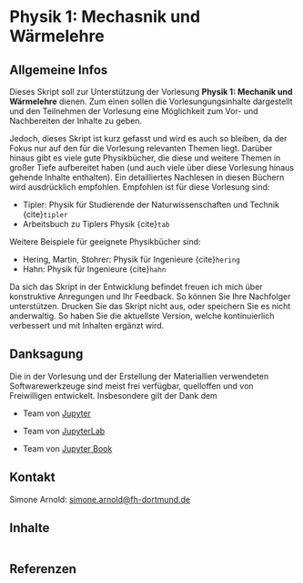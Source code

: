 # Physik 1: Mechasnik und Wärmelehre

## Allgemeine Infos

Dieses Skript soll zur Unterstützung der Vorlesung **Physik 1: Mechanik und Wärmelehre** dienen. Zum einen sollen die Vorlesungungsinhalte dargestellt und den Teilnehmen der Vorlesung eine Möglichkeit zum Vor- und Nachbereiten der Inhalte zu geben. 

Jedoch, dieses Skript ist kurz gefasst und wird es auch so bleiben, da der Fokus nur auf den für die Vorlesung relevanten Themen liegt. Darüber hinaus gibt es viele gute Physikbücher, die diese und weitere Themen in großer Tiefe aufbereitet haben (und auch viele über diese Vorlesung hinaus gehende Inhalte enthalten). Ein detailliertes Nachlesen in diesen Büchern wird ausdrücklich empfohlen. Empfohlen ist für diese Vorlesung sind:

* Tipler: Physik für Studierende der Naturwissenschaften und Technik {cite}`tipler`
* Arbeitsbuch zu Tiplers Physik {cite}`tab`

Weitere Beispiele für geeignete Physikbücher sind:
* Hering, Martin, Stohrer: Physik für Ingenieure {cite}`hering`
* Hahn: Physik für Ingenieure {cite}`hahn`

<!-- 
Darüber hinaus enthält das Skript einige Videos zur Veranschaulichung der Inhalte und Anregungen über Experimente, die von den Teilnehmern selbst durchgeführt werden können, um das gelernte besser zu Verstehen und Anwenden zu können.
-->

Da sich das Skript in der Entwicklung befindet freuen ich mich über konstruktive Anregungen und Ihr Feedback. So können Sie Ihre Nachfolger unterstützen.
Drucken Sie das Skript nicht aus, oder speichern Sie es nicht anderwaltig. So haben Sie die aktuellste Version, welche kontinuierlich verbessert und mit Inhalten ergänzt wird.

<!--
## Mitwirkende

An der Ausarbeitung des Skripts und der Übungen sind beteiligt (in alphabetischer Reihenfolge):

* Simone Arnold
-->

## Danksagung

Die in der Vorlesung und der Erstellung der Materiallien verwendeten Softwarewerkzeuge sind meist frei verfügbar, quelloffen und von Freiwilligen entwickelt. Insbesondere gilt der Dank dem

* Team von [Jupyter](https://github.com/jupyter/jupyter)

* Team von [JupyterLab](https://github.com/jupyter/jupyter)

* Team von [Jupyter Book](https://github.com/executablebooks/jupyter-book)


## Kontakt

Simone Arnold: simone.arnold@fh-dortmund.de

## Inhalte

```{tableofcontents}
```

## Referenzen

```{bibliography}
```